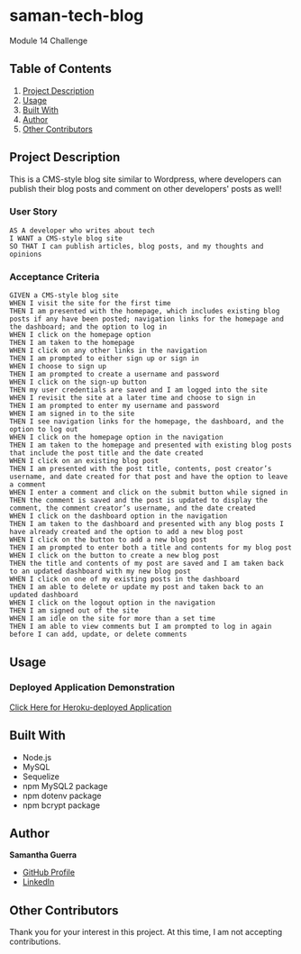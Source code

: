 # saman-tech-blog
Module 14 Challenge
## Table of Contents
1. [Project Description](#project-description)
2. [Usage](#usage)
3. [Built With](#built-with)
4. [Author](#author)
5. [Other Contributors](#other-contributors)

## Project Description
This is a CMS-style blog site similar to Wordpress, where developers can publish their blog posts and comment on other developers' posts as well!

### User Story
```
AS A developer who writes about tech
I WANT a CMS-style blog site
SO THAT I can publish articles, blog posts, and my thoughts and opinions
```
### Acceptance Criteria
```
GIVEN a CMS-style blog site
WHEN I visit the site for the first time
THEN I am presented with the homepage, which includes existing blog posts if any have been posted; navigation links for the homepage and the dashboard; and the option to log in
WHEN I click on the homepage option
THEN I am taken to the homepage
WHEN I click on any other links in the navigation
THEN I am prompted to either sign up or sign in
WHEN I choose to sign up
THEN I am prompted to create a username and password
WHEN I click on the sign-up button
THEN my user credentials are saved and I am logged into the site
WHEN I revisit the site at a later time and choose to sign in
THEN I am prompted to enter my username and password
WHEN I am signed in to the site
THEN I see navigation links for the homepage, the dashboard, and the option to log out
WHEN I click on the homepage option in the navigation
THEN I am taken to the homepage and presented with existing blog posts that include the post title and the date created
WHEN I click on an existing blog post
THEN I am presented with the post title, contents, post creator’s username, and date created for that post and have the option to leave a comment
WHEN I enter a comment and click on the submit button while signed in
THEN the comment is saved and the post is updated to display the comment, the comment creator’s username, and the date created
WHEN I click on the dashboard option in the navigation
THEN I am taken to the dashboard and presented with any blog posts I have already created and the option to add a new blog post
WHEN I click on the button to add a new blog post
THEN I am prompted to enter both a title and contents for my blog post
WHEN I click on the button to create a new blog post
THEN the title and contents of my post are saved and I am taken back to an updated dashboard with my new blog post
WHEN I click on one of my existing posts in the dashboard
THEN I am able to delete or update my post and taken back to an updated dashboard
WHEN I click on the logout option in the navigation
THEN I am signed out of the site
WHEN I am idle on the site for more than a set time
THEN I am able to view comments but I am prompted to log in again before I can add, update, or delete comments
```
## Usage
### Deployed Application Demonstration
[Click Here for Heroku-deployed Application](https://saman-tech-blog.herokuapp.com/)

## Built With
* Node.js
* MySQL
* Sequelize
* npm MySQL2 package
* npm dotenv package
* npm bcrypt package



## Author
**Samantha Guerra**
- [GitHub Profile](https://github.com/Sam-Antics)
- [LinkedIn](https://www.linkedin.com/in/seguerra/)

## Other Contributors
Thank you for your interest in this project. At this time, I am not accepting contributions.